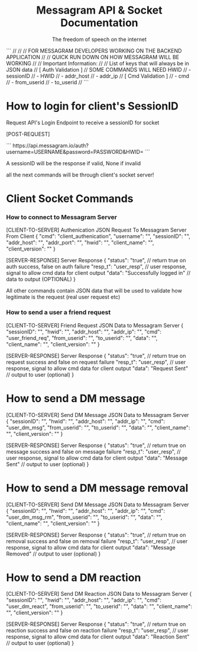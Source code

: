 <div align="center">
    <h1> Messagram API & Socket Documentation </h1>
    <p> The freedom of speech on the internet </p>
</div>
```
//
//
//	FOR MESSAGRAM DEVELOPERS WORKING ON THE BACKEND APPLICATION
//
//	QUICK RUN DOWN ON HOW MESSAGRAM WILL BE WORKING
//
//      Important Information:
//
//      List of keys that will always be in JSON data
//               [ Auth Validation ] // SOME COMMANDS WILL NEED HWID
//          - sessionID
//          - HWID
//          - addr_host
//          - addr_ip
//               [ Cmd Validation ]
//          - cmd
//          - from_userid
//          - to_userid
//
```

# How to login for client's SessionID

<p>Request API's Login Endpoint to receive a sessionID for socket</p>
<p>[POST-REQUEST]</p>
```
https://api.messagram.io/auth?username=USERNAME&password=PASSWORD&HWID=
```
<p>A sessionID will be the response if valid, None if invalid</p>
<p>all the next commands will be through client's socket server!</p>

# Client Socket Commands

### How to connect to Messagram Server

[CLIENT-TO-SERVER] Authenication JSON Request To Messagram Server From Client
{
     "cmd": "client_authenication",
     "username": "",
     "sessionID": "",
     "addr_host": "",
     "addr_port": "",
     "hwid": "",
     "client_name": "",
     "client_version": ""
}

[SERVER-RESPONSE] Server Response
{
    "status": "true", // return true on auth success, false on auth failure
    "resp_t": "user_resp", // user response, signal to allow cmd data for client output
    "data": "Successfully logged in" // data to output (OPTIONAL)
}

All other commands contain JSON data that will be used to validate how legitimate is the request (real user request etc)

### How to send a user a friend request

[CLIENT-TO-SERVER] Friend Request JSON Data to Messagram Server
{
     "sessionID": "",
     "hwid": "",
     "addr_host": "",
     "addr_ip": "",
     "cmd": "user_friend_req", 
     "from_userid": "",
     "to_userid": "",
     "data": "",
     "client_name": "",
     "client_version": ""
}

[SERVER-RESPONSE] Server Response
{
    "status": "true", // return true on request success and false on request failure
    "resp_t": "user_resp", // user response, signal to allow cmd data for client output
    "data": "Request Sent" // output to user (optional)
}

# How to send a DM message

[CLIENT-TO-SERVER] Send DM Message JSON Data to Messagram Server
{
     "sessionID": "",
     "hwid": "",
     "addr_host": "",
     "addr_ip": "",
     "cmd": "user_dm_msg", 
     "from_userid": "",
     "to_userid": "",
     "data": "",
     "client_name": "",
     "client_version": ""
}

[SERVER-RESPONSE] Server Response
{
    "status": "true", // return true on message success and false on message failure
    "resp_t": "user_resp", // user response, signal to allow cmd data for client output
    "data": "Message Sent" // output to user (optional)
}

# How to send a DM message removal

[CLIENT-TO-SERVER] Send DM Message JSON Data to Messagram Server
{
     "sessionID": "",
     "hwid": "",
     "addr_host": "",
     "addr_ip": "",
     "cmd": "user_dm_msg_rm", 
     "from_userid": "",
     "to_userid": "",
     "data": "",
     "client_name": "",
     "client_version": ""
}

[SERVER-RESPONSE] Server Response
{
    "status": "true", // return true on removal success and false on removal failure
    "resp_t": "user_resp", // user response, signal to allow cmd data for client output
    "data": "Message Removed" // output to user (optional)
}

# How to send a DM reaction

[CLIENT-TO-SERVER] Send DM Reaction JSON Data to Messagram Server
{
     "sessionID": "",
     "hwid": "",
     "addr_host": "",
     "addr_ip": "",
     "cmd": "user_dm_react", 
     "from_userid": "",
     "to_userid": "",
     "data": "",
     "client_name": "",
     "client_version": ""
}

[SERVER-RESPONSE] Server Response
{
    "status": "true", // return true on reaction success and false on reaction failure
    "resp_t": "user_resp", // user response, signal to allow cmd data for client output
    "data": "Reaction Sent" // output to user (optional)
}